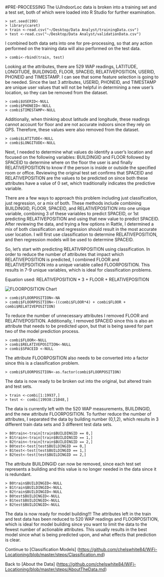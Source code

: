 #PRE-PROCESSING
The UJIndoorLoc data is broken into a training set and a test set, both of which were loaded into R Studio for further examination. 

```
> set.seed(199)
> library(caret) 
> train <-read.csv("~/Desktop/Data Analyst/trainingData.csv")
> test <-read.csv("~/Desktop/Data Analyst/validationData.csv")
```

I combined both data sets into one for pre-processing, so that any action performed on the training data will also performed on the test data. 

```
> combi<-rbind(train, test)
```

Looking at the attributes, there are 529 WAP readings, LATITUDE, LONGITUDE, BUILDINGID, FLOOR, SPACEID, RELATIVEPOSITION, USERID, PHONEID and TIMESTAMP. I can see that some feature selection is going to be needed. Since the last 3 attributes, USERID, PHONEID, and TIMESTAMP are unique user values that will not be helpful in determining a new user’s location, so they can be removed from the dataset. 

```
> combi$USERID<-NULL
> combi$PHONEID<-NULL
> combi$TIMESTAMP<-NULL
```

Additionally, when thinking about latitude and longitude, these readings cannot account for floor and are not accurate indoors since they rely on GPS. Therefore, these values were also removed from the dataset. 

```
> combi$LATITUDE<-NULL
> combi$LONGITUDE<-NULL
```

Next, I needed to determine what values do identify a user’s location and focused on the following variables: BUILDINGID and FLOOR followed by SPACEID to determine where on the floor the user is and finally RELATIVEPOSITION to know if the person is inside or outside the specified room or office. Reviewing the original test set confirms that SPACEID and RELATIVEPOSITION are the values to be predicted on since both these attributes have a value of 0 set, which traditionally indicates the predictive variable. 

There are a few ways to approach this problem including just classification, just regression, or a mix of both. These methods include combining BUILDINGID, FLOOR, SPACEID, and RELATIVEPOSITION into one unique variable, combining 3 of these variables to predict SPACEID, or 1st predicting RELATIVEPOSITION and using that new value to predict SPACEID. After reviewing the data, and trying a few options in Rattle, I determined a mix of both classification and regression should result in the most accurate user location. I will first use classification to determine RELATIVEPOSITION, and then regression models will be used to determine SPACEID. 

So, let’s start with predicting RELATIVRPOSITION using classification. In order to reduce the number of attributes that impact which RELATIVEPOSITION is predicted, I combined FLOOR and RELATIVEPSOITION into a unique variable called FLOORPOSITION. This results in 7-9 unique variables, which is ideal for classification problems.  

Equation used: RELATIVEPOSITION * 3 + FLOOR + RELATIVEPOSITION

![FLOORPOSITION Chart]()
 
```
> combi$FLOORPOSITION<-NA
> combi$FLOORPOSITION<-((combi$FLOOR*4) + combi$FLOOR + combi$RELATIVEPOSITION) 
```

To reduce the number of unnecessary attributes I removed FLOOR and RELATIVEPOSITION. Additionally, I removed SPACEID since this is also an attribute that needs to be predicted upon, but that is being saved for part two of the model prediction process. 

```
> combi$FLOOR<-NULL
> combi$RELATIVEPOSITION<-NULL
> combi$SPACEID <-NULL
```

The attribute FLOORPOSITION also needs to be converted into a factor since this is a classification problem. 

```
> combi$FLOORPOSITION<-as.factor(combi$FLOORPOSITION)
```

The data is now ready to be broken out into the original, but altered train and test sets. 

```
> train <-combi[1:19937,]
> test <- combi[19938:21048,]
```

The data is currently left with the 520 WAP measurements, BUILDINGID, and the new attribute FLOORPOSITION. To further reduce the number of attributes, I separated the data by building number (0,1,2), which results in 3 different train data sets and 3 different test data sets. 
```
> B0train<-train[train$BUILDINGID == 0,]
> B1train<-train[train$BUILDINGID == 1,]
> B2train<-train[train$BUILDINGID == 2,]
> B0test<-test[test$BUILDINGID == 0,]
> B1test<-test[test$BUILDINGID == 1,]
> B2test<-test[test$BUILDINGID == 2,]
```

The attribute BUILDINGID can now be removed, since each test set represents a building and this value is no longer needed in the data since it is redundant. 

```
> B0train$BUILDINGID<-NULL
> B1train$BUILDINGID<-NULL
> B2train$BUILDINGID<-NULL
> B0test$BUILDINGID<-NULL
> B1test$BUILDINGID<-NULL
> B2test$BUILDINGID<-NULL
```

The data is now ready for model building!!! The attributes left in the train and test data has been reduced to 520 WAP readings and FLOORPOSITION, which is ideal for model building since you want to limit the data to the fewest number of actionable attributes. This usually results in the best model since what is being predicted upon, and what effects that prediction is clear. 

Continue to [Classification Models] (https://github.com/chelswhite84/WiFi-Locationing/blob/master/steps/Classification.md)

Back to [About the Data] (https://github.com/chelswhite84/WiFi-Locationing/blob/master/steps/AboutTheData.md)

